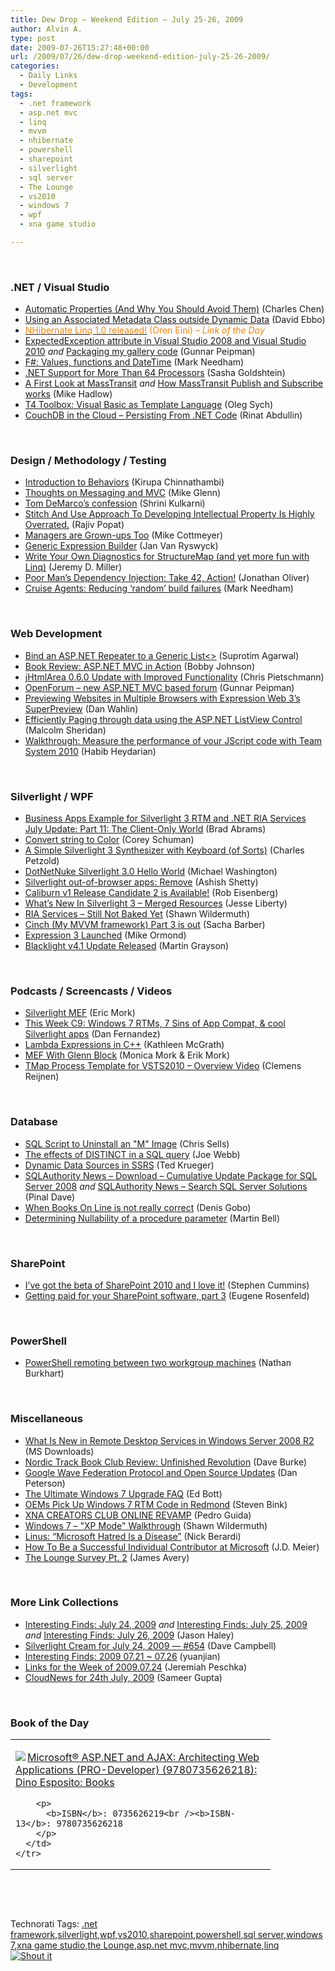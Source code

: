 ```yaml
---
title: Dew Drop – Weekend Edition – July 25-26, 2009
author: Alvin A.
type: post
date: 2009-07-26T15:27:48+00:00
url: /2009/07/26/dew-drop-weekend-edition-july-25-26-2009/
categories:
  - Daily Links
  - Development
tags:
  - .net framework
  - asp.net mvc
  - linq
  - mvvm
  - nhibernate
  - powershell
  - sharepoint
  - silverlight
  - sql server
  - The Lounge
  - vs2010
  - windows 7
  - wpf
  - xna game studio

---
```

&#160;

### .NET / Visual Studio

  * [Automatic Properties (And Why You Should Avoid Them)][1] (Charles Chen)
  * [Using an Associated Metadata Class outside Dynamic Data][2] (David Ebbo)
  * [<font color="#ff8000">NHibernate Linq 1.0 released!</font>][3] <font color="#ff8000">(Oren Eini) <em>– Link of the Day</em></font>
  * [ExpectedException attribute in Visual Studio 2008 and Visual Studio 2010][4] _and_&#160;[Packaging my gallery code][5] (Gunnar Peipman)
  * [F#: Values, functions and DateTime][6] (Mark Needham)
  * [.NET Support for More Than 64 Processors][7] (Sasha Goldshtein)
  * [A First Look at MassTransit][8] _and_&#160;[How MassTransit Publish and Subscribe works][9] (Mike Hadlow)
  * [T4 Toolbox: Visual Basic as Template Language][10] (Oleg Sych)
  * [CouchDB in the Cloud &#8211; Persisting From .NET Code][11] (Rinat Abdullin)

&#160;

### Design / Methodology / Testing

  * [Introduction to Behaviors][12] (Kirupa Chinnathambi)
  * [Thoughts on Messaging and MVC][13] (Mike Glenn)
  * [Tom DeMarco’s confession][14] (Shrini Kulkarni)
  * [Stitch And Use Approach To Developing Intellectual Property Is Highly Overrated.][15] (Rajiv Popat)
  * [Managers are Grown-ups Too][16] (Mike Cottmeyer)
  * [Generic Expression Builder][17] (Jan Van Ryswyck)
  * [Write Your Own Diagnostics for StructureMap (and yet more fun with Linq)][18] (Jeremy D. Miller)
  * [Poor Man’s Dependency Injection: Take 42, Action!][19] (Jonathan Oliver)
  * [Cruise Agents: Reducing &#8216;random&#8217; build failures][20] (Mark Needham)

&#160;

### Web Development

  * [Bind an ASP.NET Repeater to a Generic List<>][21] (Suprotim Agarwal)
  * [Book Review: ASP.NET MVC in Action][22] (Bobby Johnson)
  * [jHtmlArea 0.6.0 Update with Improved Functionality][23] (Chris Pietschmann)
  * [OpenForum – new ASP.NET MVC based forum][24] (Gunnar Peipman)
  * [Previewing Websites in Multiple Browsers with Expression Web 3’s SuperPreview][25] (Dan Wahlin)
  * [Efficiently Paging through data using the ASP.NET ListView Control][26] (Malcolm Sheridan)
  * [Walkthrough: Measure the performance of your JScript code with Team System 2010][27] (Habib Heydarian)

&#160;

### Silverlight / WPF

  * [Business Apps Example for Silverlight 3 RTM and .NET RIA Services July Update: Part 11: The Client-Only World][28] (Brad Abrams)
  * [Convert string to Color][29] (Corey Schuman)
  * [A Simple Silverlight 3 Synthesizer with Keyboard (of Sorts)][30] (Charles Petzold)
  * [DotNetNuke Silverlight 3.0 Hello World][31] (Michael Washington)
  * [Silverlight out-of-browser apps: Remove][32] (Ashish Shetty)
  * [Caliburn v1 Release Candidate 2 is Available!][33] (Rob Eisenberg)
  * [What’s New In Silverlight 3 – Merged Resources][34] (Jesse Liberty)
  * [RIA Services &#8211; Still Not Baked Yet][35] (Shawn Wildermuth)
  * [Cinch (My MVVM framework) Part 3 is out][36] (Sacha Barber)
  * [Expression 3 Launched][37] (Mike Ormond)
  * [Blacklight v4.1 Update Released][38] (Martin Grayson)

&#160;

### Podcasts / Screencasts / Videos

  * [Silverlight MEF][39] (Eric Mork)
  * [This Week C9: Windows 7 RTMs, 7 Sins of App Compat, & cool Silverlight apps][40] (Dan Fernandez)
  * [Lambda Expressions in C++][41] (Kathleen McGrath)
  * [MEF With Glenn Block][42] (Monica Mork & Erik Mork)
  * [TMap Process Template for VSTS2010 &#8211; Overview Video][43] (Clemens Reijnen)

&#160;

### Database

  * [SQL Script to Uninstall an "M" Image][44] (Chris Sells)
  * [The effects of DISTINCT in a SQL query][45] (Joe Webb)
  * [Dynamic Data Sources in SSRS][46] (Ted Krueger)
  * [SQLAuthority News – Download – Cumulative Update Package for SQL Server 2008][47] _and_&#160;[SQLAuthority News – Search SQL Server Solutions][48] (Pinal Dave)
  * [When Books On Line is not really correct][49] (Denis Gobo)
  * [Determining Nullability of a procedure parameter][50] (Martin Bell)

&#160;

### SharePoint

  * [I&#8217;ve got the beta of SharePoint 2010 and I love it!][51] (Stephen Cummins)
  * [Getting paid for your SharePoint software, part 3][52] (Eugene Rosenfeld)

&#160;

### PowerShell

  * [PowerShell remoting between two workgroup machines][53] (Nathan Burkhart)

&#160;

### Miscellaneous

  * [What Is New in Remote Desktop Services in Windows Server 2008 R2][54] (MS Downloads)
  * [Nordic Track Book Club Review: Unfinished Revolution][55] (Dave Burke)
  * [Google Wave Federation Protocol and Open Source Updates][56] (Dan Peterson)
  * [The Ultimate Windows 7 Upgrade FAQ][57] (Ed Bott)
  * [OEMs Pick Up Windows 7 RTM Code in Redmond][58] (Steven Bink)
  * [XNA CREATORS CLUB ONLINE REVAMP][59] (Pedro Guida)
  * [Windows 7 &#8211; "XP Mode" Walkthrough][60] (Shawn Wildermuth)
  * [Linus: “Microsoft Hatred Is a Disease”][61] (Nick Berardi)
  * [How To Be a Successful Individual Contributor at Microsoft][62] (J.D. Meier)
  * [The Lounge Survey Pt. 2][63] (James Avery)

&#160;

### More Link Collections

  * [Interesting Finds: July 24, 2009][64] _and_&#160;[Interesting Finds: July 25, 2009][65] _and_&#160;[Interesting Finds: July 26, 2009][66] (Jason Haley)
  * [Silverlight Cream for July 24, 2009 &#8212; #654][67] (Dave Campbell)
  * [Interesting Finds: 2009 07.21 ~ 07.26][68] (yuanjian)
  * [Links for the Week of 2009.07.24][69] (Jeremiah Peschka)
  * [CloudNews for 24th July, 2009][70] (Sameer Gupta)

&#160;

### Book of the Day

<div style="padding-bottom: 0px; margin: 0px; padding-left: 0px; padding-right: 0px; display: inline; float: none; padding-top: 0px" id="scid:7dc1bd33-94bd-46fd-a20b-0131235bcd47:a393f257-5254-4be3-9d20-aab15cb68a6f" class="wlWriterSmartContent">
  <table cellspacing="0" cellpadding="2" width="400" border="0" unselectable="on">
    <tr>
      <td valign="top" width="400">
        <p>
          <a title="Microsoft&reg; ASP.NET and AJAX: Architecting Web Applications (PRO-Developer) (9780735626218): Dino Esposito: Books" href="http://www.amazon.com/exec/obidos/ASIN/0735626219/alvinashcraft-20"><img data-recalc-dims="1" decoding="async" src="https://i0.wp.com/images.amazon.com/images/P/0735626219.01.MZZZZZZZ.jpg?w=660" border="0" align="left" style="float:left" />Microsoft&reg; ASP.NET and AJAX: Architecting Web Applications (PRO-Developer) (9780735626218): Dino Esposito: Books</a>
        </p>
        
        <p>
          <b>ISBN</b>: 0735626219<br /><b>ISBN-13</b>: 9780735626218
        </p>
      </td>
    </tr>
  </table>
</div>

&#160;

<div style="padding-bottom: 0px; margin: 0px; padding-left: 0px; padding-right: 0px; display: inline; float: none; padding-top: 0px" id="scid:C16BAC14-9A3D-4c50-9394-FBFEF7A93539:17ade260-d683-4989-8266-223b5827be8a" class="wlWriterSmartContent">
  <!--dotnetkickit-->
</div>

&#160;

<div style="padding-bottom: 0px; margin: 0px; padding-left: 0px; padding-right: 0px; display: inline; float: none; padding-top: 0px" id="scid:0767317B-992E-4b12-91E0-4F059A8CECA8:a20bb4fc-7fb6-4299-9538-58051051d804" class="wlWriterSmartContent">
  Technorati Tags: <a href="http://technorati.com/tags/.net+framework" rel="tag">.net framework</a>,<a href="http://technorati.com/tags/silverlight" rel="tag">silverlight</a>,<a href="http://technorati.com/tags/wpf" rel="tag">wpf</a>,<a href="http://technorati.com/tags/vs2010" rel="tag">vs2010</a>,<a href="http://technorati.com/tags/sharepoint" rel="tag">sharepoint</a>,<a href="http://technorati.com/tags/powershell" rel="tag">powershell</a>,<a href="http://technorati.com/tags/sql+server" rel="tag">sql server</a>,<a href="http://technorati.com/tags/windows+7" rel="tag">windows 7</a>,<a href="http://technorati.com/tags/xna+game+studio" rel="tag">xna game studio</a>,<a href="http://technorati.com/tags/the+Lounge" rel="tag">the Lounge</a>,<a href="http://technorati.com/tags/asp.net+mvc" rel="tag">asp.net mvc</a>,<a href="http://technorati.com/tags/mvvm" rel="tag">mvvm</a>,<a href="http://technorati.com/tags/nhibernate" rel="tag">nhibernate</a>,<a href="http://technorati.com/tags/linq" rel="tag">linq</a>
</div>

<div class="wlWriterHeaderFooter" style="margin:0px; padding:0px 0px 0px 0px;">
  <div class="shoutIt">
    <a rev="vote-for" href="http://dotnetshoutout.com/Submit?url=http%3a%2f%2fwww.alvinashcraft.com%2f2009%2f07%2f26%2fdew-drop-weekend-edition-july-25-26-2009%2f&title=Dew+Drop+-+Weekend+Edition+-+July+25-26%2c+2009"><img decoding="async" alt="Shout it" src="http://dotnetshoutout.com/image.axd?url=https://morningdew-bpc6g3a0fgaxdxcu.eastus2-01.azurewebsites.net/2009/07/26/dew-drop-weekend-edition-july-25-26-2009/" style="border:0px" /></a>
  </div>
</div>

 [1]: http://www.charliedigital.com/PermaLink,guid,245d8e2f-e388-4d1f-b6a8-9b513a106e72.aspx
 [2]: http://blogs.msdn.com/davidebb/archive/2009/07/24/using-an-associated-metadata-class-outside-dynamic-data.aspx
 [3]: http://feedproxy.google.com/~r/AyendeRahien/~3/AOoHUOhg8J4/nhibernate-linq-1.0-released.aspx
 [4]: http://feedproxy.google.com/~r/gunnarpeipman/~3/-dfAD4zN_8I/expectedexception-attribute-in-visual-studio-2008-and-visual-studio-2010.aspx
 [5]: http://feedproxy.google.com/~r/gunnarpeipman/~3/OOqfFneoM_o/packaging-my-gallery-code.aspx
 [6]: http://feedproxy.google.com/~r/MarkNeedham/~3/njzSqXgI8lg/
 [7]: http://blogs.microsoft.co.il/blogs/sasha/archive/2009/07/25/net-support-for-more-than-64-processors.aspx
 [8]: http://feeds.dzone.com/~r/zones/dotnet/~3/2nZfJnMzgog/first-look-masstransit
 [9]: http://feedproxy.google.com/~r/CodeRant/~3/z3gSucKXpH8/how-masstransit-publish-and-subscribe.html
 [10]: http://feeds.olegsych.com/~r/olegsych/~3/25c1HTS3qMM/
 [11]: http://feeds.abdullin.com/~r/RinatAbdullin/~3/wLh248OoYKg/couchdb-in-the-cloud-persisting-from-net-code.html
 [12]: http://www.kirupa.com/blend_silverlight/introduction_behaviors_pg1.htm
 [13]: http://www.ilude.com/2009/07/25/thoughts-on-messaging-and-mvc/
 [14]: http://shrinik.blogspot.com/2009/07/tom-demarcos-confession.html
 [15]: http://www.thousandtyone.com/blog/StitchAndUseApproachToDevelopingIntellectualPropertyIsHighlyOverrated.aspx
 [16]: http://feedproxy.google.com/~r/LeadingAgile/~3/mxzY9nkSddU/managers-are-grown-ups-too.html
 [17]: http://elegantcode.com/2009/07/25/generic-expression-builder/
 [18]: http://codebetter.com/blogs/jeremy.miller/archive/2009/07/24/write-your-own-diagnostics-for-structuremap-and-yet-more-fun-with-linq.aspx
 [19]: http://jonathan-oliver.blogspot.com/2009/07/poor-mans-dependency-injection-take-42.html
 [20]: http://feedproxy.google.com/~r/MarkNeedham/~3/W_1ion11WKE/
 [21]: http://www.dotnetcurry.com/ShowArticle.aspx?ID=322
 [22]: http://feedproxy.google.com/~r/IAmNotMyself/~3/8qIu8SCAmPI/BookReviewASPNETMVCInAction.aspx
 [23]: http://pietschsoft.com/post.aspx?id=9901a400-8fdb-4811-a030-6827de25695a
 [24]: http://feedproxy.google.com/~r/gunnarpeipman/~3/AuUO2rrEFkU/openforum-new-asp-net-mvc-based-forum.aspx
 [25]: http://weblogs.asp.net/dwahlin/archive/2009/07/24/previewing-websites-in-multiple-browsers-with-expression-web-3-s-superpreview.aspx
 [26]: http://feedproxy.google.com/~r/netCurryRecentArticles/~3/KC7lbWmlJSY/ShowArticle.aspx
 [27]: http://blogs.msdn.com/habibh/archive/2009/07/24/walkthrough-measure-the-performance-of-your-jscript-code-with-team-system-2010.aspx
 [28]: http://blogs.msdn.com/brada/archive/2009/07/24/business-apps-example-for-silverlight-3-rtm-and-net-ria-services-july-update-part-11-the-client-only-world.aspx
 [29]: http://www.85turns.com/2009/07/24/convert-string-to-color/
 [30]: http://www.charlespetzold.com/blog/2009/07/A-Simple-Silverlight-3-Synthesizer-with-Keyboard-of-Sorts.html
 [31]: http://www.codeproject.com/KB/silverlight/DNNSilverlight3HelloWorld.aspx
 [32]: http://nerddawg.blogspot.com/2009/07/silverlight-out-of-browser-apps-remove.html
 [33]: http://feedproxy.google.com/~r/Devlicious/~3/EidXk15uebc/caliburn-v1-release-candidate-2-is-available.aspx
 [34]: http://feedproxy.google.com/~r/JesseLiberty-SilverlightGeek/~3/G-gUHZ1IY3Y/what-s-new-in-silverlight-3-merged-resources.aspx
 [35]: http://wildermuth.com/2009/07/24/RIA_Services_-_Still_Not_Baked_Yet
 [36]: http://sachabarber.net/?p=524
 [37]: http://feedproxy.google.com/~r/mikeormond/~3/Ym4mV8jgVXs/expression-3-launched.aspx
 [38]: http://blogs.msdn.com/mgrayson/archive/2009/07/24/blacklight-v4-1-update-released.aspx
 [39]: http://guide-feeds.silverbaylabs.org/~r/AllDeveloperGuides/~3/OZ7ZR5r0y58/Silverlight-MEF
 [40]: http://channel9.msdn.com/shows/This+Week+On+Channel+9/This-Week-C9-Windows-7-RTMs-7-Sins-of-App-Compat--cool-Silverlight-apps/
 [41]: http://channel9.msdn.com/posts/kmcgrath/Lambda-Expressions-in-C/
 [42]: http://feeds.sparklingclient.com/~r/SparklingClient/~3/7KFHJFeAZjw/
 [43]: http://feedproxy.google.com/~r/clemensreijnen/qzrF/~3/HH_WlZuu-go/post.aspx
 [44]: http://www.sellsbrothers.com/news/showTopic.aspx?ixTopic=2296
 [45]: http://webbtechsolutions.com/2009/07/24/the-effects-of-distinct-in-a-sql-query/
 [46]: http://blogs.lessthandot.com/index.php/DataMgmt/DBProgramming/one-report-for-many-instances-dyanmicall
 [47]: http://blog.sqlauthority.com/2009/07/25/sqlauthority-news-download-cumulative-update-package-for-sql-server-2008/
 [48]: http://blog.sqlauthority.com/2009/07/26/sqlauthority-news-search-sql-server-solutions/
 [49]: http://blogs.lessthandot.com/index.php/DataMgmt/DBProgramming/when-books-on-line-is-not-really-correct
 [50]: http://sqlblogcasts.com/blogs/martinbell/archive/2009/07/24/Determining-nullability-of-a-procedure-parameter.aspx
 [51]: http://feedproxy.google.com/~r/sharepointmvpblogs/~3/Fl2K1nHcXwU/ive-got-beta-of-sharepoint-2010-and-i.htm
 [52]: http://feedproxy.google.com/~r/sharepointmvpblogs/~3/iIP4yLvX86Q/getting-paid-for-your-sharepoint_16.html
 [53]: http://blogs.msdn.com/wmi/archive/2009/07/24/powershell-remoting-between-two-workgroup-machines.aspx
 [54]: http://feedproxy.google.com/~r/MicrosoftDownloadCenter/~3/YzjOxZ6cpgw/details.aspx
 [55]: http://feedproxy.google.com/~r/DaveBurke/~3/M5m16w55E8w/post.aspx
 [56]: http://feedproxy.google.com/~r/GoogleWaveDeveloperBlog/~3/O9OPsVKa3bs/google-wave-federation-protocol-and.html
 [57]: http://feedproxy.google.com/~r/zdnet/Bott/~3/vkTC3bxJK8M/
 [58]: http://feeds.bink.nu/~r/binkdotnu/~3/3bNeYk9znug/oems-pick-up-windows-7-rtm-code-in-redmond.aspx
 [59]: http://amapplease.blogspot.com/2009/07/xna-creators-club-online-revamp.html
 [60]: http://wildermuth.com/2009/07/25/Windows_7_-_XP_Mode_Walkthrough
 [61]: http://feedproxy.google.com/~r/coderjournal/~3/jXcH8ccs25U/
 [62]: http://blogs.msdn.com/jmeier/archive/2009/07/24/how-to-be-a-successful-individual-contributor-at-microsoft.aspx
 [63]: http://theloungenet.com/blog/post/thelounge-marketing-survey
 [64]: http://jasonhaley.com/blog/post.aspx?id=f91a4ef5-9a73-4665-b8d6-6d7eb5931390
 [65]: http://jasonhaley.com/blog/post.aspx?id=ea5950c2-1195-41f2-95eb-5ed252afb0ee
 [66]: http://jasonhaley.com/blog/post.aspx?id=a26615ce-4811-4855-8d3c-f9eafe5ceb9b
 [67]: http://geekswithblogs.net/WynApseTechnicalMusings/archive/2009/07/24/133698.aspx
 [68]: http://weblogs.asp.net/yuanjian/archive/2009/07/26/interesting-finds-2009-07-21-07-26.aspx
 [69]: http://feedproxy.google.com/~r/facility9/~3/NMcLcvprNco/links-for-the-week-of-2009-07-24
 [70]: http://feedproxy.google.com/~r/CloudAve/~3/bE0AW9WH7nA/cloudnews-for-24th-july-2009